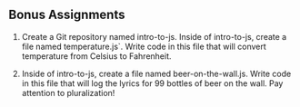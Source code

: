 ## Bonus Assignments

1. Create a Git repository named intro-to-js. Inside of intro-to-js, create a file named temperature.js`. Write code in this file that will convert temperature from Celsius to Fahrenheit.

1. Inside of intro-to-js, create a file named beer-on-the-wall.js. Write code in this file that will log the lyrics for 99 bottles of beer on the wall. Pay attention to pluralization!